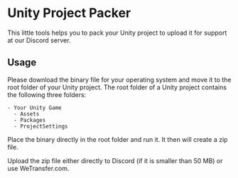 # Unity Project Packer

This little tools helps you to pack your Unity project to upload it for support at our Discord server.

## Usage

Please download the binary file for your operating system and move it to the root folder of your Unity project. 
The root folder of a Unity project contains the following three folders:

```
- Your Unity Game
  - Assets
  - Packages
  - ProjectSettings
```

Place the binary directly in the root folder and run it. 
It then will create a zip file. 

Upload the zip file either directly to Discord (if it is smaller than 50 MB) or use WeTransfer.com.
